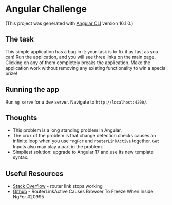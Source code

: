 # Angular Challenge

(This project was generated with [Angular CLI](https://github.com/angular/angular-cli) version 16.1.0.)

## The task

This simple application has a bug in it: your task is to fix it as fast as you can! 
Run the application, and you will see three links on the main page. Clicking on any of them completely breaks the application. Make the application work without removing any existing functionality to win a special prize! 

## Running the app

Run `ng serve` for a dev server. Navigate to `http://localhost:4200/`.

## Thoughts

- This problem is a long standing problem in Angular.
- The crux of the problem is that change detection checks causes an infinite loop when you use `*ngFor` and `routerLinkActive` together.  `Get` Inputs also may play a part in the problem.  
- Simpliest solution: upgrade to Angular 17 and use its new template syntax.

## Useful Resources

- [Stack Overflow](https://stackoverflow.com/questions/47384521/angular-router-link-stops-working) - router link stops working
- [Github](https://github.com/angular/angular/issues/20995) - RouterLinkActive Causes Browser To Freeze When Inside NgFor #20995